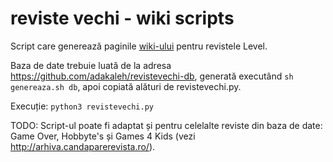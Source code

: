 # reviste vechi - wiki scripts

Script care generează paginile [wiki-ului](https://wiki.candaparerevista.ro/) pentru revistele Level.

Baza de date trebuie luată de la adresa https://github.com/adakaleh/revistevechi-db, generată executând `sh genereaza.sh db`, apoi copiată alături de revistevechi.py.

Execuție: `python3 revistevechi.py`

TODO: Script-ul poate fi adaptat și pentru celelalte reviste din baza de date: Game Over, Hobbyte's și Games 4 Kids (vezi http://arhiva.candaparerevista.ro/).
